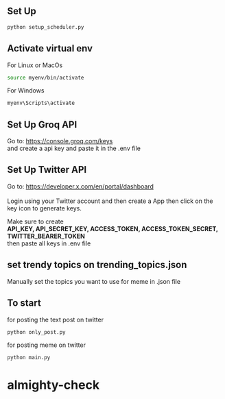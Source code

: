 ## Set Up

```bash
python setup_scheduler.py
```

## Activate virtual env

For Linux or MacOs

```bash
source myenv/bin/activate
```

For Windows

```bash
myenv\Scripts\activate
```

## Set Up Groq API

Go to: https://console.groq.com/keys <br>
and create a api key and paste it in the .env file

## Set Up Twitter API

Go to: https://developer.x.com/en/portal/dashboard <br>  
Login using your Twitter account and then create a App then click on the key icon to generate keys. <br>

Make sure to create <br>
<b>API_KEY, API_SECRET_KEY, ACCESS_TOKEN, ACCESS_TOKEN_SECRET, TWITTER_BEARER_TOKEN <br></b>
then paste all keys in .env file

## set trendy topics on trending_topics.json

Manually set the topics you want to use for meme in .json file

## To start

for posting the text post on twitter

```bash
python only_post.py
```

for posting meme on twitter

```bash
python main.py
```

# almighty-check
